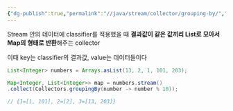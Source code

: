 ```yaml
---
{"dg-publish":true,"permalink":"//java/stream/collector/grouping-by/","dgPassFrontmatter":true}
---
```



Stream 안의 데이터에 classifier를 적용했을 때 **결과값이 같은 값끼리 List로 모아서 Map의 형태로 반환**해주는 collector

이때 key는 classifier의 결과값, value는 데이터들이다

````java
List<Integer> numbers = Arrays.asList(13, 2, 1, 101, 203);

Map<Integer, List<Integer>> map = numbers.stream()
.collect(Collectors.groupingBy(number -> number % 10));

// {1=[1, 101], 2=[2], 3=[13, 203]}
`````